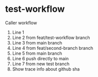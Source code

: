 # test-workflow
Caller workflow

1. Line 1
2. Line 2 from feat/test-workflow branch
3. Line 3 from main branch
4. Line 4 from feat/second-branch branch
5. Line 5 from main branch
6. Line 6 push directly to main
7. Line 7 from new test branch
8. Show trace info about github sha
